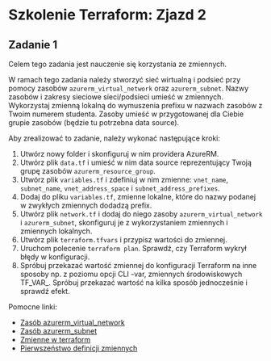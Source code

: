 # Szkolenie Terraform: Zjazd 2

## Zadanie 1

Celem tego zadania jest nauczenie się korzystania ze zmiennych.

W ramach tego zadania należy stworzyć sieć wirtualną i podsieć przy pomocy zasobów `azurerm_virtual_network` oraz `azurerm_subnet`.
Nazwy zasobów i zakresy sieciowe sieci/podsieci umieść w zmiennych.
Wykorzystaj zmienną lokalną do wymuszenia prefixu w nazwach zasobów z Twoim numerem studenta.
Zasoby umieść w przygotowanej dla Ciebie grupie zasobów (będzie tu potrzebna data source).

Aby zrealizować to zadanie, należy wykonać następujące kroki:

1. Utwórz nowy folder i skonfiguruj w nim providera AzureRM.
2. Utwórz plik `data.tf` i umieść w nim data source reprezentujący Twoją grupę zasobów `azurerm_resource_group`.
3. Utwórz plik `variables.tf` i zdefiniuj w nim zmienne: `vnet_name`, `subnet_name`, `vnet_address_space` i `subnet_address_prefixes`.
4. Dodaj do pliku `variables.tf`, zmienne lokalne, które do nazwy podanej w zwykłych zmiennych dodadzą prefix.
5. Utwórz plik `network.tf` i dodaj do niego zasoby `azurerm_virtual_network` i `azurerm_subnet`, skonfiguruj je z wykorzystaniem zmiennych i zmiennych lokalnych.
6. Utwórz plik `terraform.tfvars` i przypisz wartości do zmiennej.
7. Uruchom polecenie `terraform plan`. Sprawdź, czy Terraform wykrył błędy w konfiguracji.
8. Spróbuj przekazać wartość zmiennej do konfiguracji Terraform na inne sposoby np. z poziomu opcji CLI -var, zmiennych
   środowiskowych TF_VAR_. Spróbuj przekazać wartość na kilka sposób jednocześnie i sprawdź efekt.


Pomocne linki:

* [Zasób azurerm_virtual_network](https://registry.terraform.io/providers/hashicorp/azurerm/latest/docs/resources/virtual_network)
* [Zasób azurerm_subnet](https://registry.terraform.io/providers/hashicorp/azurerm/latest/docs/resources/subnet)
* [Zmienne w terraform](https://developer.hashicorp.com/terraform/language/values/variables)
* [Pierwszeństwo definicji zmiennych](https://developer.hashicorp.com/terraform/language/values/variables#variable-definition-precedence)

